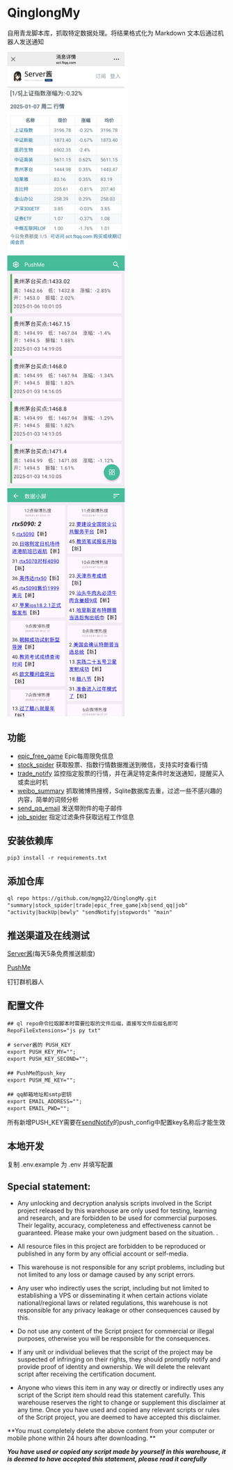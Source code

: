 # QinglongMy

自用青龙脚本库，抓取特定数据处理。将结果格式化为 Markdown 文本后通过机器人发送通知

<a href="screenshots/preview-1.jpg">
<img src="screenshots/preview-1.jpg" width="270"/>
</a>
<a href="screenshots/preview-2.jpg">
<img src="screenshots/preview-2.jpg" width="270"/>
</a>
<a href="screenshots/preview-3.jpg">
<img src="screenshots/preview-3.jpg" width="270"/>
</a>

## 功能
* [epic_free_game](epic_free_game.py) Epic每周限免信息
* [stock_spider](stock_spider.py) 获取股票、指数行情数据推送到微信，支持实时查看行情
* [trade_notify](trade_notify.py) 监控指定股票的行情，并在满足特定条件时发送通知，提醒买入或卖出时机
* [weibo_summary](weibo_summary.py) 抓取微博热搜榜，Sqlite数据库去重，过滤一些不感兴趣的内容，简单的词频分析
* [send_qq_email](send_qq_email.py) 发送带附件的电子邮件
* [job_spider](job_spider.py) 指定过滤条件获取远程工作信息

## 安装依赖库
   ```shell
   pip3 install -r requirements.txt
   ```
## 添加仓库

   ```shell
   ql repo https://github.com/mgmg22/QinglongMy.git "summary|stock_spider|trade|epic_free_game|xb|send_qq|job" "activity|backUp|bewly" "sendNotify|stopwords" "main"
   ```

## 推送渠道及在线测试
[Server酱](https://sct.ftqq.com/sendkey/r/14730)(每天5条免费推送额度)

[PushMe](https://push.i-i.me/) 

钉钉群机器人
## 配置文件

```shell
## ql repo命令拉取脚本时需要拉取的文件后缀，直接写文件后缀名即可
RepoFileExtensions="js py txt"

# server酱的 PUSH_KEY
export PUSH_KEY_MY="";
export PUSH_KEY_SECOND="";

## PushMe的push_key
export PUSH_ME_KEY="";

## qq邮箱地址和smtp密钥
export EMAIL_ADDRESS="";
export EMAIL_PWD="";
   ```
所有新增PUSH_KEY需要在[sendNotify](sendNotify.py)的push_config中配置key名称后才能生效

## 本地开发
  复制 .env.example 为 .env 并填写配置

## Special statement:

* Any unlocking and decryption analysis scripts involved in the Script project released by this warehouse are only used
  for testing, learning and research, and are forbidden to be used for commercial purposes. Their legality, accuracy,
  completeness and effectiveness cannot be guaranteed. Please make your own judgment based on the situation. .

* All resource files in this project are forbidden to be reproduced or published in any form by any official account or
  self-media.

* This warehouse is not responsible for any script problems, including but not limited to any loss or damage caused by
  any script errors.

* Any user who indirectly uses the script, including but not limited to establishing a VPS or disseminating it when
  certain actions violate national/regional laws or related regulations, this warehouse is not responsible for any
  privacy leakage or other consequences caused by this.

* Do not use any content of the Script project for commercial or illegal purposes, otherwise you will be responsible for
  the consequences.

* If any unit or individual believes that the script of the project may be suspected of infringing on their rights, they
  should promptly notify and provide proof of identity and ownership. We will delete the relevant script after receiving
  the certification document.

* Anyone who views this item in any way or directly or indirectly uses any script of the Script item should read this
  statement carefully. This warehouse reserves the right to change or supplement this disclaimer at any time. Once you
  have used and copied any relevant scripts or rules of the Script project, you are deemed to have accepted this
  disclaimer.

**You must completely delete the above content from your computer or mobile phone within 24 hours after downloading.
**  </br>
>
***You have used or copied any script made by yourself in this warehouse, it is deemed to have accepted this statement,
please read it carefully*** 